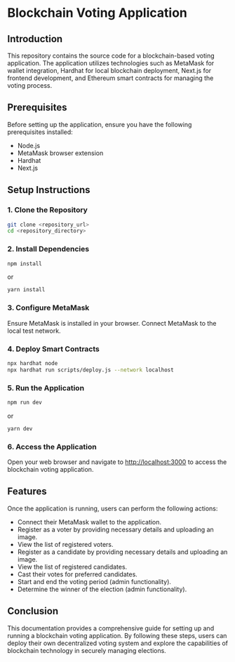 # Blockchain Voting Application

## Introduction
This repository contains the source code for a blockchain-based voting application. The application utilizes technologies such as MetaMask for wallet integration, Hardhat for local blockchain deployment, Next.js for frontend development, and Ethereum smart contracts for managing the voting process.

## Prerequisites
Before setting up the application, ensure you have the following prerequisites installed:
- Node.js
- MetaMask browser extension
- Hardhat
- Next.js

## Setup Instructions

### 1. Clone the Repository
```bash
git clone <repository_url>
cd <repository_directory>
```

### 2. Install Dependencies
```bash
npm install
```
or
```bash
yarn install
```

### 3. Configure MetaMask
Ensure MetaMask is installed in your browser. Connect MetaMask to the local test network.

### 4. Deploy Smart Contracts
```bash
npx hardhat node
npx hardhat run scripts/deploy.js --network localhost
```

### 5. Run the Application
```bash
npm run dev
```
or
```bash
yarn dev
```

### 6. Access the Application
Open your web browser and navigate to [http://localhost:3000](http://localhost:3000) to access the blockchain voting application.

## Features
Once the application is running, users can perform the following actions:
- Connect their MetaMask wallet to the application.
- Register as a voter by providing necessary details and uploading an image.
- View the list of registered voters.
- Register as a candidate by providing necessary details and uploading an image.
- View the list of registered candidates.
- Cast their votes for preferred candidates.
- Start and end the voting period (admin functionality).
- Determine the winner of the election (admin functionality).


## Conclusion
This documentation provides a comprehensive guide for setting up and running a blockchain voting application. By following these steps, users can deploy their own decentralized voting system and explore the capabilities of blockchain technology in securely managing elections.





